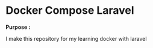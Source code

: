 <h1> Docker Compose Laravel</h1>

<b>Purpose :</b>
 <p>
  I make this repository for my learning docker with laravel
 </p>
